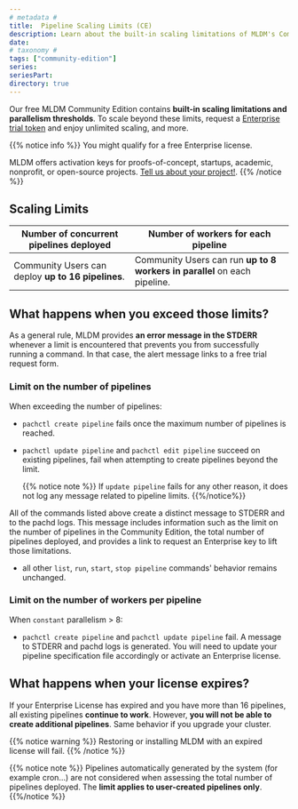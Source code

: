 ```yaml
---
# metadata # 
title:  Pipeline Scaling Limits (CE)
description: Learn about the built-in scaling limitations of MLDM's Community Edition.
date: 
# taxonomy #
tags: ["community-edition"]
series:
seriesPart:
directory: true 
---
```


Our free MLDM Community Edition contains **built-in scaling limitations and parallelism thresholds**. To scale beyond these limits, request a [Enterprise trial token](https://www.MLDM.com/trial/) and enjoy unlimited scaling, and more.

{{% notice info %}} 
You might qualify for a free Enterprise license.

MLDM offers activation keys for proofs-of-concept, startups, academic, nonprofit, or open-source projects. [Tell us about your project!](https://www.MLDM.com/trial/).
{{% /notice %}}

## Scaling Limits

|**Number of concurrent pipelines** deployed| **Number of workers** for each pipeline|
|------|------|
|Community Users can deploy **up to 16 pipelines**.| Community Users can run **up to 8 workers in parallel** on each pipeline.|

## What happens when you exceed those limits?

As a general rule, MLDM provides **an error message in the STDERR** whenever a limit is encountered that prevents you from successfully running a command. In that case, the alert message links to a free trial request form.

### Limit on the number of pipelines
When exceeding the number of pipelines:

- `pachctl create pipeline` fails once the maximum number of pipelines is reached.

- `pachctl update pipeline`  and `pachctl edit pipeline` succeed on existing pipelines, fail when attempting to create pipelines beyond the limit.

  {{% notice note %}} 
  If `update pipeline` fails for any other reason, it does not log any message related to pipeline limits.
  {{%/notice%}}

All of the commands listed above create a distinct message to STDERR and to the pachd logs. This message includes information such as the limit on the number of pipelines in the Community Edition, the total number of pipelines deployed, and provides a link to request an Enterprise key to lift those limitations.  

- all other `list`, `run`, `start`, `stop pipeline` commands' behavior remains unchanged.

### Limit on the number of workers per pipeline
When `constant` parallelism > 8: 

- `pachctl create pipeline` and `pachctl update pipeline` fail. A message to STDERR and pachd logs is generated. You will need to update your pipeline specification file accordingly or activate an Enterprise license.

## What happens when your license expires? 

If your Enterprise License has expired and you have more than 16 pipelines, all existing pipelines **continue to work**. However, **you will not be able to create additional pipelines**. Same behavior if you upgrade your cluster.

{{% notice warning %}}
Restoring or installing MLDM with an expired license will fail.
{{% /notice %}}

{{% notice note %}}
Pipelines automatically generated by the system (for example cron...) are not considered when assessing the total number of pipelines deployed. The **limit applies to user-created pipelines only**. 
{{%/notice %}}
